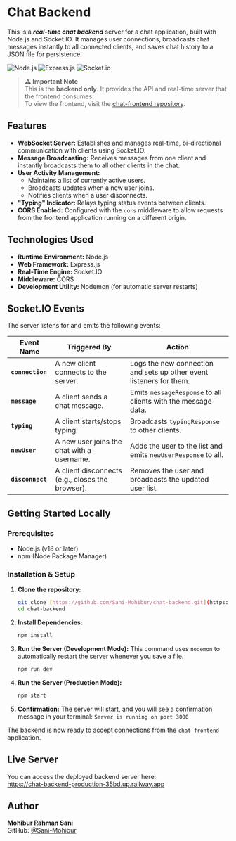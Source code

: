 # Chat Backend

This is a **_real-time chat backend_** server for a chat application, built with Node.js and Socket.IO. It manages user connections, broadcasts chat messages instantly to all connected clients, and saves chat history to a JSON file for persistence.

![Node.js](https://img.shields.io/badge/Node.js-339933?style=for-the-badge&logo=nodedotjs&logoColor=white)
![Express.js](https://img.shields.io/badge/Express.js-000000?style=for-the-badge&logo=express&logoColor=white)
![Socket.io](https://img.shields.io/badge/Socket.io-010101?style=for-the-badge&logo=socket.io&logoColor=white)

> **⚠️ Important Note**  
> This is the **backend only**. It provides the API and real-time server that the frontend consumes.  
> To view the frontend, visit the [chat-frontend repository](https://github.com/Sani-Mohibur/chat-frontend).


## Features

* **WebSocket Server:** Establishes and manages real-time, bi-directional communication with clients using Socket.IO.
* **Message Broadcasting:** Receives messages from one client and instantly broadcasts them to all other clients in the chat.
* **User Activity Management:**
    * Maintains a list of currently active users.
    * Broadcasts updates when a new user joins.
    * Notifies clients when a user disconnects.
* **"Typing" Indicator:** Relays typing status events between clients.
* **CORS Enabled:** Configured with the `cors` middleware to allow requests from the frontend application running on a different origin.

## Technologies Used

* **Runtime Environment:** Node.js
* **Web Framework:** Express.js
* **Real-Time Engine:** Socket.IO
* **Middleware:** CORS
* **Development Utility:** Nodemon (for automatic server restarts)

## Socket.IO Events

The server listens for and emits the following events:

| Event Name          | Triggered By                                     | Action                                                              |
| ------------------- | ------------------------------------------------ | ------------------------------------------------------------------- |
| **`connection`** | A new client connects to the server.             | Logs the new connection and sets up other event listeners for them. |
| **`message`** | A client sends a chat message.                   | Emits `messageResponse` to all clients with the message data.       |
| **`typing`** | A client starts/stops typing.                    | Broadcasts `typingResponse` to other clients.                       |
| **`newUser`** | A new user joins the chat with a username.       | Adds the user to the list and emits `newUserResponse` to all.       |
| **`disconnect`** | A client disconnects (e.g., closes the browser). | Removes the user and broadcasts the updated user list.              |

## Getting Started Locally

### Prerequisites

* Node.js (v18 or later)
* npm (Node Package Manager)

### Installation & Setup

1.  **Clone the repository:**
    ```sh
    git clone [https://github.com/Sani-Mohibur/chat-backend.git](https://github.com/Sani-Mohibur/chat-backend.git)
    cd chat-backend
    ```

2.  **Install Dependencies:**
    ```sh
    npm install
    ```

3.  **Run the Server (Development Mode):**
    This command uses `nodemon` to automatically restart the server whenever you save a file.
    ```sh
    npm run dev
    ```

4.  **Run the Server (Production Mode):**
    ```sh
    npm start
    ```

5.  **Confirmation:**
    The server will start, and you will see a confirmation message in your terminal:
    `Server is running on port 3000`

The backend is now ready to accept connections from the `chat-frontend` application.

## Live Server

You can access the deployed backend server here:  
https://chat-backend-production-35bd.up.railway.app

## Author

**Mohibur Rahman Sani**  
GitHub: [@Sani-Mohibur](https://github.com/Sani-Mohibur)
